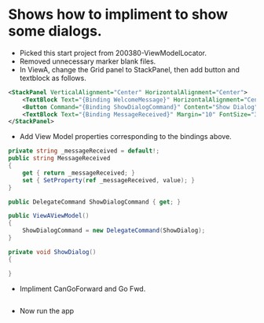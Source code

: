 # Shows how to impliment to show some dialogs.

- Picked this start project from 200380-ViewModelLocator.
- Removed unnecessary marker blank files.
- In ViewA, change the Grid panel to StackPanel, then add button and textblock as follows.

```xml
<StackPanel VerticalAlignment="Center" HorizontalAlignment="Center">
    <TextBlock Text="{Binding WelcomeMessage}" HorizontalAlignment="Center" VerticalAlignment="Center" FontSize="50"/>
    <Button Command="{Binding ShowDialogCommand}" Content="Show Dialog" Width="175" Height="85" />
    <TextBlock Text="{Binding MessageReceived}" Margin="10" FontSize="36"/>
</StackPanel>
```

- Add View Model properties corresponding to the bindings above.

```cs
private string _messageReceived = default!;
public string MessageReceived
{
    get { return _messageReceived; }
    set { SetProperty(ref _messageReceived, value); }
}

public DelegateCommand ShowDialogCommand { get; }

public ViewAViewModel()
{
    ShowDialogCommand = new DelegateCommand(ShowDialog);
}

private void ShowDialog()
{

}
```

- Impliment CanGoForward and Go Fwd.
```cs


```

- Now run the app